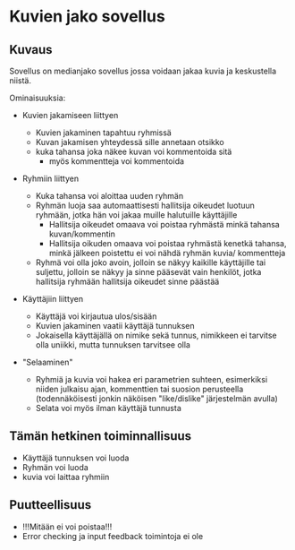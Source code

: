 # Kuvien jako sovellus

## Kuvaus

Sovellus on medianjako sovellus jossa voidaan jakaa kuvia ja keskustella niistä.

Ominaisuuksia:

 - Kuvien jakamiseen liittyen
    - Kuvien jakaminen tapahtuu ryhmissä
    - Kuvan jakamisen yhteydessä sille annetaan otsikko
    - kuka tahansa joka näkee kuvan voi kommentoida sitä
        - myös kommentteja voi kommentoida

 - Ryhmiin liittyen
    - Kuka tahansa voi aloittaa uuden ryhmän
    - Ryhmän luoja saa automaattisesti hallitsija oikeudet luotuun ryhmään, jotka hän voi jakaa muille halutuille käyttäjille
        - Hallitsija oikeudet omaava voi poistaa ryhmästä minkä tahansa kuvan/kommentin
        - Hallitsija oikuden omaava voi poistaa ryhmästä kenetkä tahansa, minkä jälkeen poistettu ei voi nähdä ryhmän kuvia/ kommentteja
    - Ryhmä voi olla joko avoin, jolloin se näkyy kaikille käyttäjille tai suljettu, jolloin se näkyy ja sinne pääsevät vain henkilöt, jotka hallitsija ryhmään hallitsija oikeudet sinne päästää

 - Käyttäjiin liittyen
    - Käyttäjä voi kirjautua ulos/sisään 
    - Kuvien jakaminen vaatii käyttäjä tunnuksen
    - Jokaisella käyttäjällä on nimike sekä tunnus, nimikkeen ei tarvitse olla uniikki, mutta tunnuksen tarvitsee olla
 
 - "Selaaminen"
    - Ryhmiä ja kuvia voi hakea eri parametrien suhteen, esimerkiksi niiden julkaisu ajan, kommenttien tai suosion perusteella (todennäköisesti jonkin näköisen "like/dislike" järjestelmän avulla)
    - Selata voi myös ilman käyttäjä tunnusta 

## Tämän hetkinen toiminnallisuus

- Käyttäjä tunnuksen voi luoda
- Ryhmän voi luoda
- kuvia voi laittaa ryhmiin

## Puutteellisuus

- !!!Mitään ei voi poistaa!!!
- Error checking ja input feedback toimintoja ei ole
